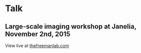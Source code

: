 # Talk

## Large-scale imaging workshop at Janelia, November 2nd, 2015

View live at [thefreemanlab.com](http://thefreemanlab.com/talk-janelia-winter-2015)
